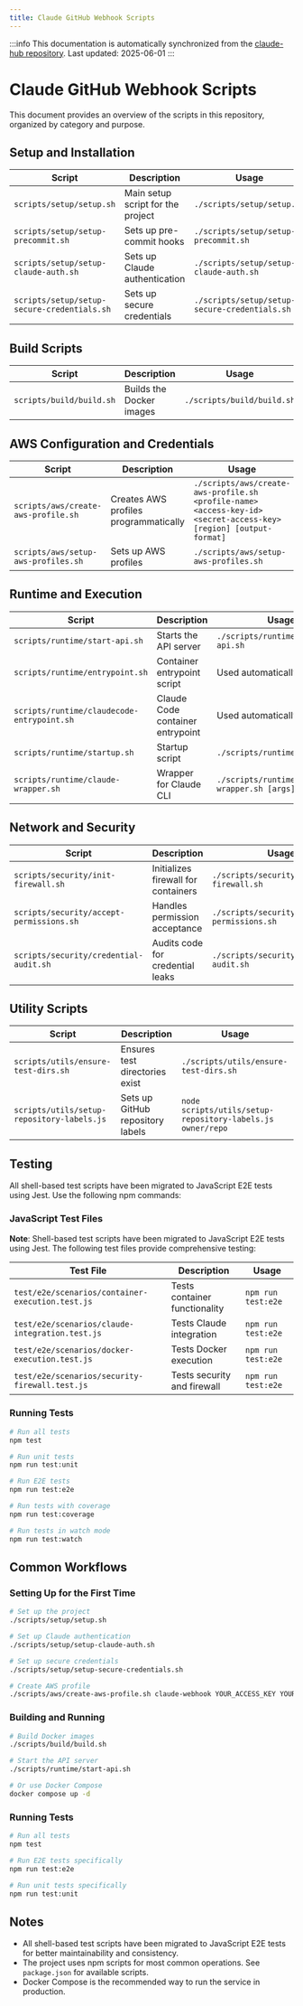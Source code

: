 ```yaml
---
title: Claude GitHub Webhook Scripts
---
```


:::info
This documentation is automatically synchronized from the [claude-hub repository](https://github.com/claude-did-this/claude-hub). 
Last updated: 2025-06-01
:::



# Claude GitHub Webhook Scripts

This document provides an overview of the scripts in this repository, organized by category and purpose.

## Setup and Installation

| Script | Description | Usage |
|--------|-------------|-------|
| `scripts/setup/setup.sh` | Main setup script for the project | `./scripts/setup/setup.sh` |
| `scripts/setup/setup-precommit.sh` | Sets up pre-commit hooks | `./scripts/setup/setup-precommit.sh` |
| `scripts/setup/setup-claude-auth.sh` | Sets up Claude authentication | `./scripts/setup/setup-claude-auth.sh` |
| `scripts/setup/setup-secure-credentials.sh` | Sets up secure credentials | `./scripts/setup/setup-secure-credentials.sh` |

## Build Scripts

| Script | Description | Usage |
|--------|-------------|-------|
| `scripts/build/build.sh` | Builds the Docker images | `./scripts/build/build.sh` |

## AWS Configuration and Credentials

| Script | Description | Usage |
|--------|-------------|-------|
| `scripts/aws/create-aws-profile.sh` | Creates AWS profiles programmatically | `./scripts/aws/create-aws-profile.sh <profile-name> <access-key-id> <secret-access-key> [region] [output-format]` |
| `scripts/aws/setup-aws-profiles.sh` | Sets up AWS profiles | `./scripts/aws/setup-aws-profiles.sh` |

## Runtime and Execution

| Script | Description | Usage |
|--------|-------------|-------|
| `scripts/runtime/start-api.sh` | Starts the API server | `./scripts/runtime/start-api.sh` |
| `scripts/runtime/entrypoint.sh` | Container entrypoint script | Used automatically by Docker |
| `scripts/runtime/claudecode-entrypoint.sh` | Claude Code container entrypoint | Used automatically by Docker |
| `scripts/runtime/startup.sh` | Startup script | `./scripts/runtime/startup.sh` |
| `scripts/runtime/claude-wrapper.sh` | Wrapper for Claude CLI | `./scripts/runtime/claude-wrapper.sh [args]` |

## Network and Security

| Script | Description | Usage |
|--------|-------------|-------|
| `scripts/security/init-firewall.sh` | Initializes firewall for containers | `./scripts/security/init-firewall.sh` |
| `scripts/security/accept-permissions.sh` | Handles permission acceptance | `./scripts/security/accept-permissions.sh` |
| `scripts/security/credential-audit.sh` | Audits code for credential leaks | `./scripts/security/credential-audit.sh` |

## Utility Scripts

| Script | Description | Usage |
|--------|-------------|-------|
| `scripts/utils/ensure-test-dirs.sh` | Ensures test directories exist | `./scripts/utils/ensure-test-dirs.sh` |
| `scripts/utils/setup-repository-labels.js` | Sets up GitHub repository labels | `node scripts/utils/setup-repository-labels.js owner/repo` |

## Testing

All shell-based test scripts have been migrated to JavaScript E2E tests using Jest. Use the following npm commands:

### JavaScript Test Files

**Note**: Shell-based test scripts have been migrated to JavaScript E2E tests using Jest. The following test files provide comprehensive testing:

| Test File | Description | Usage |
|--------|-------------|-------|
| `test/e2e/scenarios/container-execution.test.js` | Tests container functionality | `npm run test:e2e` |
| `test/e2e/scenarios/claude-integration.test.js` | Tests Claude integration | `npm run test:e2e` |
| `test/e2e/scenarios/docker-execution.test.js` | Tests Docker execution | `npm run test:e2e` |
| `test/e2e/scenarios/security-firewall.test.js` | Tests security and firewall | `npm run test:e2e` |

### Running Tests

```bash
# Run all tests
npm test

# Run unit tests
npm run test:unit

# Run E2E tests
npm run test:e2e

# Run tests with coverage
npm run test:coverage

# Run tests in watch mode
npm run test:watch
```

## Common Workflows

### Setting Up for the First Time

```bash
# Set up the project
./scripts/setup/setup.sh

# Set up Claude authentication
./scripts/setup/setup-claude-auth.sh

# Set up secure credentials
./scripts/setup/setup-secure-credentials.sh

# Create AWS profile
./scripts/aws/create-aws-profile.sh claude-webhook YOUR_ACCESS_KEY YOUR_SECRET_KEY
```

### Building and Running

```bash
# Build Docker images
./scripts/build/build.sh

# Start the API server
./scripts/runtime/start-api.sh

# Or use Docker Compose
docker compose up -d
```

### Running Tests

```bash
# Run all tests
npm test

# Run E2E tests specifically
npm run test:e2e

# Run unit tests specifically
npm run test:unit
```

## Notes

- All shell-based test scripts have been migrated to JavaScript E2E tests for better maintainability and consistency.
- The project uses npm scripts for most common operations. See `package.json` for available scripts.
- Docker Compose is the recommended way to run the service in production.
